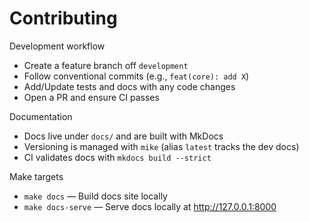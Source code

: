 # Contributing

Development workflow

- Create a feature branch off `development`
- Follow conventional commits (e.g., `feat(core): add X`)
- Add/Update tests and docs with any code changes
- Open a PR and ensure CI passes

Documentation

- Docs live under `docs/` and are built with MkDocs
- Versioning is managed with `mike` (alias `latest` tracks the dev docs)
- CI validates docs with `mkdocs build --strict`

Make targets

- `make docs` — Build docs site locally
- `make docs-serve` — Serve docs locally at http://127.0.0.1:8000
